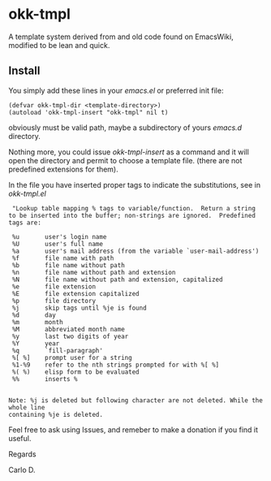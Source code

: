 # okk-tmpl 

A template system derived from and old code found on EmacsWiki, modified to be lean and quick.

## Install
You simply add these lines in your *emacs.el* or preferred init file:

```
(defvar okk-tmpl-dir <template-directory>)
(autoload 'okk-tmpl-insert "okk-tmpl" nil t)

```


obviously *<template-directory>* must be valid path, maybe a subdirectory of yours *emacs.d* directory.


Nothing more, you could issue *okk-tmpl-insert* as a command and it will open the directory and permit to choose a template file. (there are not predefined extensions for them).

In the file you have inserted proper tags to indicate the substitutions, see in *okk-tmpl.el*

```
 "Lookup table mapping % tags to variable/function.  Return a string
to be inserted into the buffer; non-strings are ignored.  Predefined
tags are:

 %u       user's login name
 %U       user's full name
 %a       user's mail address (from the variable `user-mail-address')
 %f       file name with path
 %b       file name without path
 %n       file name without path and extension
 %N       file name without path and extension, capitalized
 %e       file extension
 %E       file extension capitalized
 %p       file directory
 %j       skip tags until %je is found
 %d       day
 %m       month
 %M       abbreviated month name
 %y       last two digits of year
 %Y       year
 %q       `fill-paragraph'
 %[ %]    prompt user for a string
 %1-%9    refer to the nth strings prompted for with %[ %]
 %( %)    elisp form to be evaluated
 %%       inserts %


Note: %j is deleted but following character are not deleted. While the whole line
containing %je is deleted.
```


Feel free to ask using Issues, and remeber to make a donation if you find it useful.


Regards

Carlo D.

